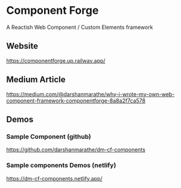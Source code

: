 # Component Forge 

A Reactish Web Component / Custom Elements framework 


## Website
https://componentforge.up.railway.app/


## Medium Article 
https://medium.com/@darshanmarathe/why-i-wrote-my-own-web-component-framework-componentforge-8a8a2f7ca578

## Demos 

### Sample Component (github) 
https://github.com/darshanmarathe/dm-cf-components

### Sample components Demos (netlify) 
https://dm-cf-components.netlify.app/